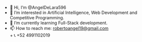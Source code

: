- 👋 Hi, I’m @AngelDeLara596
- 👀 I’m interested in Artificial Intelligence, Web Development and Competitive Programming.
- 🌱 I’m currently learning Full-Stack development.
- 📫 How to reach me: robertoangel19@gmail.com <br>
            + 📞 +52 4991102019

<!---
AngelDeLara596/AngelDeLara596 is a ✨ special ✨ repository because its `README.md` (this file) appears on your GitHub profile.
You can click the Preview link to take a look at your changes.
--->
